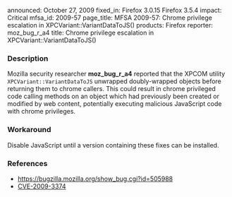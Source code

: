 announced: October 27, 2009
fixed_in: Firefox 3.0.15
          Firefox 3.5.4
impact: Critical
mfsa_id: 2009-57
page_title: MFSA 2009-57: Chrome privilege escalation in XPCVariant::VariantDataToJS()
products: Firefox
reporter: moz_bug_r_a4
title: Chrome privilege escalation in XPCVariant::VariantDataToJS()

<h3>Description</h3>

<p>Mozilla security researcher <strong>moz_bug_r_a4</strong> reported
that the XPCOM utility <code>XPCVariant::VariantDataToJS</code>
unwrapped doubly-wrapped objects before returning them to chrome
callers.  This could result in chrome privileged code calling methods
on an object which had previously been created or modified by web
content, potentially executing malicious JavaScript code with chrome
privileges.</p>

<h3>Workaround</h3>

<p>Disable JavaScript until a version containing these fixes can be
installed.</p>

<h3>References</h3>

<ul>
  <li><a href="https://bugzilla.mozilla.org/show_bug.cgi?id=505988">https://bugzilla.mozilla.org/show_bug.cgi?id=505988</a></li>
  <li><a class="ex-ref" href="http://cve.mitre.org/cgi-bin/cvename.cgi?name=CVE-2009-3374">CVE-2009-3374</a></li>
</ul>




